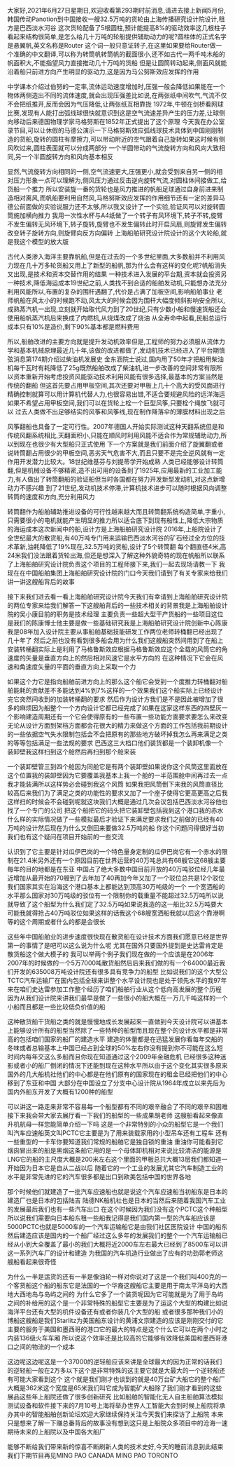 大家好,2021年6月27日星期日,欢迎收看第293期时前消息,请进去接上新闻5月份,韩国传动Panotion到中国接收一艘32.5万吨的货轮由上海传播研究设计院设计,租方是巴西淡水河谷
这次货轮配备了5根圆柱,预计能提高8%的驱动效率这几根柱子看起来结构很简单,是怎么给几十万吨的轮船提供辅助动力的呢?圆柱体的正式名字是悬翼帆,英文名称是Router
这个词一般只意证转子,在这里如果要给Router做一个准确的中文翻译,可以称为转筒帆转筒帆的截面很小,还不如古代一两千吨木船的帆面积大,不能指望风力直接推动几十万吨的货船
但是让圆筒转动起来,侧面风就能沿着船只前进方向产生明显的驱动力,这是因为马公努斯效应发挥的作用

中学课本介绍过伯努的一定率,流体运动速度增加时,压强一般会降低如果能在一个物体两侧造出不同的流体速度,就会出现压强差比如说,在两张纸中间吹气,气流不仅不会把纸推开,反而会因为气压降低,让两张纸互相靠拢
1972年,牛顿在剑桥看网球比赛,发现有人能打出弧线球很快就意识到这是空气流速差异产生的压力差,让球侧向移动后来德国物理学家马格努斯在1852年正式提出了这个原理
今天我在办公室录节目,可以让休假的马德公演示一下马格努斯效应弧线球技术具体到中国刚刚制造的货船,旋转的圆柱有摩擦力,可以带动附近的空气跟着自己旋转如果这时候有侧风吹过来,圆柱表面就可以分成两部分
一个半圆带动的气流旋转方向和风向大致相同,另一个半圆旋转方向和风向基本相反

显然,气流旋转方向相同的一侧,空气流速更大,压强更小,就会受到来自另一侧的相对压力形象一点可以理解为,侧风压力通过反击逆向旋转气流,对圆柱体间接做工,给货船一个推力
所以安装旋一番的货轮也是风力推进的帆船足球通过自身前进来制造相对离风,而帆船要利用自然风,马格努斯效应发挥的作用细节还有一定的差异马德公前面做的实验说服力还不太够,所以我又设计了一个实验,验证风可以对旋转圆筒施加横向推力
我用一次性水杯与A4纸做了一个转子有风环境下,转子不转,旋臂不发生偏转无风环境下,转子旋转,旋臂也不发生偏转此时开启风扇,则旋臂发生偏转改变转子旋转方向,则旋臂向反方向偏转
上海船舶研究设计院设计的这个大轮船,就是我这个模型的放大版

古代人类渗入海洋主要靠帆船,但是在过去的一个多世纪里面,大多数船并不利用风力现在几十万多轮货船又用上了新型的船帆,那为什么会有这样的变化呢?帆船消失又出现,是技术和资本交替作用的结果
一种技术进入发展的平台期,资本就会投资另一种技术,降低海运成本19世纪之前,人类找不到合适的船舶发动机,只能想办法充分利用风能所以,布置的复杂的围杆遇翻了,代价是占满了加板空间,影响船舶事业
老师帆船在风太小的时候跑不动,风太大的时候会因为围杆大幅度倾斜影响安全所以,成熟蒸汽机一出现,立刻就开始取代风力到了20世纪,只有少数小船和慢速货船还会使用船帆蒸汽机后来换成了内燃机,从烧煤改成了烧油
从全寿命中起看,民船总运行成本只有10%是造价,剩下90%基本都是燃料费用

所以,船舶改进的主要方向就是提升发动机效率但是,工程师的努力必须服从流体力学和基本机械原理最近几十年,该做的改进都做了,发动机技术已经进入了平台期慎弦消息第174期介绍过柴油机发展史
金东涵院士说过,国内用了50年才把船用柴油机每千瓦时有耗降低了25g既然船舶改成了柴油机,进一步改善的空间非常有限所以资本重新开始考虑投资风能驱动技术利用风能有很多选择,最基本的方案当然是传统的翻船
但这首先要占用甲板空间,其次还要对甲板上几十个高大的受风面进行精确控制就算可以用计算机代替人力,也很容易出错,不适合要规避风险的远洋海运如果不希望占用甲板空间,我们可以在货轮上栓一个巨型风筝,只要栓个绳放飞就可以
过去人类做不出足够结实的风筝和风筝线,现在制作降落伞的薄膜材料出现之后

风筝翻船也具备了一定可行性。2007年德国人开始实际测试这种天翻系统但是和传统风翻系统相比,天翻面积小,只能在顺风时利用风能不适合作为常规辅助动力,所以到现在也很少有大型船只正式使用
下一个方案就是我们前面介绍了旋翼翻或者说转筒翻占用很少的甲板空间,恶劣天气危害不大,而且只要不是完全逆风就有一定作用开发潜力比较大。18世纪维基芬与刘提蒂学开始成熟
人类已经能够设计转筒翻,但是机械设备不够精密,造不出可用的设备到了1925年,应用最新的工业加工能力,有人做出了转筒翻船的验证船但当时各国都在努力开发新型发动机,对这点新增动力不感兴趣
到了21世纪,发动机技术停滞,计算机技术进步可以随时根据风向调整转筒的速度和方向,充分利用风力

转筒翻作为船舶辅助推进设备的可行性越来越大而且转筒翻系统构造简单,字重小,只需要很小的电机就能产生明显的推力所以适合底下到现有船性上,降低大宗物质的海运成本这次新闻中的船,设计方是上海船舶研究设计院
2016年,上船院设计了全世纪最大的散货船,有40万吨专门用来运输巴西淡水河谷的矿石经过全方位的技术革新,油耗降低了19%现在,32.5万吨的货船,设计了5个转筒翻
每个翻直径4米,高24米我们没法跟着货轮出海,但还是想深入了解这种外貌奇特的现在帆船所以联系了上海船舶研究设计院负责这个项目的工程师接下来,我们一起去现场请教一下
我现在在中国船舶集团上海船舶研究设计院的门口今天我们请到了有关专家来给我们讲一讲这艘船背后的故事

接下来我们进去看一看上海船舶研究设计院今天我们有幸请到上海船舶研究设计院的两位专家来给我们解答一下这艘舶背后的一些技术相关的背景我是上海船舶设计院的吴小康目前的职务是技术经理
主要负责一些超大型干产货船的一些项目这位是我们的陈康博士他主要是做一些基础研究我是上海船舶研究设计院创新中心陈康我是08年加入设计院主要从事船舶基础技能研发工作两位老师转桶翻已经出现了几十年了
然后之前也没有看到很多船会用为什么我们这艘船突然间用到了在船上安装转桶翻实际上是利用了马格鲁斯效应根据马格鲁斯效应这个全载的风筒它的角速度的矢量是垂直方向上的然后相对风速它是水平方向的
在这种情况下它会在风速和角速度矢量的平面的垂直方向上采取一个力

如果这个力它是指向船舶前进方向上的那么这个船它会受到一个度推力转桶翻对船舶能耗的贡献差不多能达到4%到7%这样的一个效果我们这个船实际上已经设计完它突然间收到的加装转桶翻的要求
然后作为设计方我们是不是因此被增加了很多的麻烦因为船整个一个方向设计它都已经完成了如果在这家这样东西的四壁灰一个影响建造周期还有一个它会使得原有的一些布置一些功能方面要求要怎么来改变
无论从设计方面到架档方面都会花很大的精力来做这个方面的工作包括我前期设计的一些依据空气失水限制包括会不会把原有的那些地方破坏掉我怎么再来满足之类的等等包括满足一些法规的要求
巴西这三大档口他们装货都是一个装卸机像一个装卸壁我这样扫到这个舱然后再扫到那个舱来装

一个装卸壁管三到四个舱因为同舱它是有两个装卸壁如果说你这个风筒这里面放在这个位置我的装卸壁因为它要覆盖我基本上我一个舱的一半范围舱中间再过去一点我才能装满所以这样势必会碰到我这个风筒
如果我把风筒倒下来我的风筒直径比较高后来我们为了满足之类的功能性的要求又加了一个座子使得它更高更高之后我这样扫的时候会不会碰到呢就这块我们大概是通过几次会议包括巴西淡水河谷他也找了一个专门的公司
把这个船把它的码头把它装卸壁包括我到这个港口我的赤水什么样的实际情况做了一些模拟最后才验证下来满足要求我们之前做的已经有40万吨的设计然后现在为什么又倒回来要做32.5万吨的船
你这个问题问得很好当初我们也有这个疑问在项目开始前的一些交流

认识到了它主要是针对瓜伊巴岗的一个特色量身定制的瓜伊巴岗它有一个赤水的限制在21.4米另外还有一个原因目前在世界运营的40万吨总共有68艘它这68艘主要每年的目的地都是在东亚
中国占了绝大多数中国目前开放的40万吨驳位经几年最近增加从最开始的70艘到了去年加了40再加今年又加了一个驳位总共是12个驳位我们国家其实在沿海这个港口基本上都能达到顶高30万吨级的一个
一个宽洒船的水平那么国家对30万吨级的驳位有一个限制你的载重量不能超过32.5万吨所以说就导致了这个船型为什么我们定了32.5万吨如果说我造的这一船比32.5万吨要大
可能我就得抢占40万吨驳位如果这样的话我这个68艘宽洒船我就以后这个靠港啊等的这个周期或者什么的都是会很长

这些年中国船舶业的进步速度很快现在散货船在设计技术方面我们愿意已经是世界第一的事情了是吧可以这么说为什么呢 尤其在国外只要国外提到是史达雷肯定是散货船这个做大模子的
我可以举两个例子我们现在做的一个应该是在2006年2007年的时候做的一个5万7000吨散货船然后后来我们做的有一个64000最近我们开发的635008万吨设计院还有很多具有竞争力的船型
比如说我们的这个大型公TCTC汽车运输厂在国内包括全球来讲整个水平设计院也是处于领先水平的我97年来在咱们史达雷参加工作整个经历了咱们船舶行业从这个低向高发展的整个历程
因为从我们设计院来讲我们最早是做了一些很小的船大概在一万几千吨这样的一个小船而且都是一些比较低负价值的船

这种散货船干货船之类的就是慢慢地成长发展起来一直做到今天设计院可以讲基本上能够设计所有的船型当然除了一些特种的船型而且现在整个的设计水平都是非常高的包括咱们国家的船厂的建造水平
建造的体量都是在迅猛发展你看每年交船的冬味或者总输基本上中国已经占到全球的50%左右你没有提到你不可能在这么短时间内每年交这么多船而且你现在知道通过这个2009年金融危机
已经很多这种迷影或者小的船厂倒闭的情况下还能到现在这种水平所以由于这个变化其实很多原来国外的几大船机社他们的中心都是在他们原有的国家现在的租金已经把他们的中心移到了东亚和中国
大部分在中国设立了分支中心设计院从1964年成立以来先后为国内外船东开发了大概有1200种的船型

可以讲这一路走来非常不容易每一个船型都有不同的艰辛融合了不同的艰辛和困难接下来我会带大家去展厅看一下我们的船型的一些成果胡老师 这艘船看起来像直升机航母一样您能简单介绍一下吗
这是一个非常特别的小众的船型它是一个我们叫汽车应速船英文叫PCTC它主要是为了用来装载家用的小型吊车还有工程车 还有一些重型的一卡车你要知道我们常规的船舶它是独自锁的重油
重油你可能看到它烟囱冒出来的船是黑烟这条船它用的是一个母体卸机相对来说比较清洁的能源是LNG它的船的主尺度大概是200米左右这个里面的甲板总共大概13层我们都知道一开始因为日本它是自从二战以后
随着它的一个工业的发展尤其它汽车制造工业的水平是非常先进的它的汽车很多都是出口到欧美包括中国的世界各地

那个时候他们就建造了一批汽车应速船也就是说这个汽车应速船当初船东是日本的建造厂也是日本的包括陆吉 陆德NK船机社也是日本的当然后来随着我国汽车工业的发展最后我们也有一些汽车出口
在这个时候因为我们没有这个PCTC这个种船型所以说我们需要向日本船东租一些船我记得是我们国内第一型的汽车船应该是5000PCTC也就是5000车的一个汽车运输船它是由我们社区医院设计
中国的船东然后建造应该是国内的一个船厂经过这么多年的发展我们的整个一个汽车运输船已经从小到大全覆盖了最小的我们大概将近2000车左右最大已经到了8500车可以讲这一系列汽车厂的设计和建造
为我国的汽车机造行业做出了应有的功劲郭老师这艘船看起来很奇怪

为什么一半是运货的还有一半是像油轮一样对你说对了这是一个我们叫400克的一个客货船这个船的船东它是法国的一个华裔这艘船它主要是用于南太平洋岛的大西地大西地岛与岛屿之间的
为什么它多了一个装货呢因为它可能就是为了用于岛屿之间的补给用的这个是一个非常特殊的船型它主要是为了运这个大型的构建比如说海洋平台还有大型的机件设备还有或者你装几个大型的船
或者很多那种我们小的博船这艘船是我们Starlitz为美国船东设计的黄浦文宗建造的应该是刚刚交付的它主要的服务于美国和墨西哥的港口它的最大的特点是这个什么它可以在两个小时之内装136级火车车厢
所以说这个效率还是比较高的它能够有效降低美国和墨西哥港口之间的物流的一个成本

这边呢这边呢这是一个37000的逆轻船应该来讲是全球最大的因为正常的话我们的逆轻船一般在2万多以下这个是非常特殊的这主要它就是大最大的一个逆轻船还有可能大家看到这个
这个就是我们刚才也谈到的就是40万台矿大船它的整个船厂大概是362米这个宽度是65米我们叫它成为智能矿大船除了我们刚才看到的这些展品这些年上船院还做了很多创新研究
比如船舶的智能化无人自主船舶算法模拟测试设备和软件接下来的7月10号上海将举办世界人工智能大会到时候上船院将承办其中的智能船舶创新论坛欢迎大家继续保持关注今天我们来探访了上船院
本来只是想来了解一下赚总番背后的故事没有想到这只是上船院众多项目中的沧海一速期待未来的上船院以及中国各大船厂

能够不断给我们带来新的惊喜不断刷新人类的技术史好,今天的睡前消息到此结束我们下期节目再见MING PAO CANADA MING PAO TORONTO